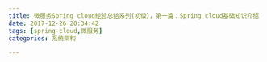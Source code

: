 ```yaml
---
title: 微服务Spring cloud经验总结系列(初级），第一篇：Spring cloud基础知识介绍
date: 2017-12-26 20:34:42
tags: [spring-cloud,微服务]
categories: 系统架构

---
```

